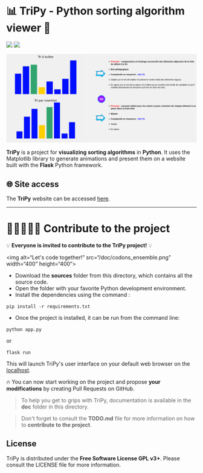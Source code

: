 # 📊 TriPy - Python sorting algorithm viewer 🐍

<p float=“left”>
  <img src=“/sources/static/logo-no-bckgrnd.png” />
  <img src=“/doc/accueil.png” width=“400” height=“250” /> 
</p>

![Image Demo](/doc/demo_pic.png)

**TriPy** is a project for **visualizing sorting algorithms** in **Python**. It uses the Matplotlib library to generate animations and present them on a website built with the **Flask** Python framework.

## 🌐 Site access

The **TriPy** website can be accessed [here](https://tripy.pythonanywhere.com).

---

# 🧑🏼‍🤝‍🧑🏾 Contribute to the project

💡 **Everyone is invited to contribute to the TriPy project!** 💡

<img alt=“Let's code together!” src=“/doc/codons_ensemble.png” width=“400” height=“400”>

- Download the **sources** folder from this directory, which contains all the source code.
- Open the folder with your favorite Python development environment.
- Install the dependencies using the command :
    
```
pip install -r requirements.txt
```
    
- Once the project is installed, it can be run from the command line: 

```
python app.py
```
 or
```
flask run
```

This will launch TriPy's user interface on your default web browser on the [localhost](http://localhost:5000/).

🔥 You can now start working on the project and propose **your modifications** by creating Pull Requests on GitHub. 

> To help you get to grips with TriPy, documentation is available in the **doc** folder in this directory.

> Don't forget to consult the **TODO.md** file for more information on how to **contribute to the project**.

## License

TriPy is distributed under the **Free Software License GPL v3+**. Please consult the LICENSE file for more information.
